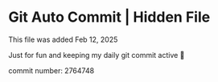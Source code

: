 # Git Auto Commit | Hidden File

This file was added Feb 12, 2025

Just for fun and keeping my daily git commit active 🤪

commit number: 2764748
